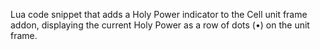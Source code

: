 Lua code snippet that adds a Holy Power indicator to the Cell unit frame addon, displaying the current Holy Power as a row of dots (•) on the unit frame.
